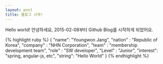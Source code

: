 ```yaml
---
layout: post
title: 블로그 시작!
---
```

Hello world!
안녕하세요,
2015-02-08부터 Github Blog를 시작하게 되었어요.


{% highlight ruby %}
{
  "name": "Youngwon Jang",
  "nation" : "Republic of Korea",
  "company" : "NHN Corporation",
  "team" : "membership development team",
  "role" : "SW developer",
  "Level" : "Junior",
  "interest": "spring, angular-js, etc",
  "string": "Hello World"
}
{% endhighlight %}